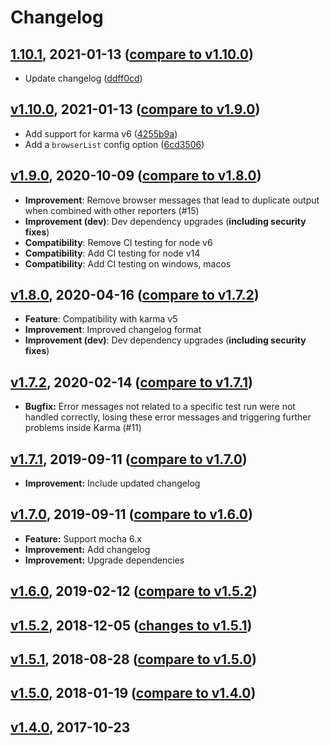# Changelog

<a name="1.10.1"></a>
## [1.10.1](https://github.com/sth/karma-summary-reporter/tree/1.10.1), 2021-01-13 ([compare to v1.10.0](https://github.com/sth/karma-summary-reporter/compare/v1.10.0...1.10.1))

* Update changelog ([ddff0cd](https://github.com/sth/karma-summary-reporter/commit/ddff0cd86043c36bde959515a9873e844cbb5609))

<a name="v1.10.0"></a>
## [v1.10.0](https://github.com/sth/karma-summary-reporter/tree/v1.10.0), 2021-01-13 ([compare to v1.9.0](https://github.com/sth/karma-summary-reporter/compare/v1.9.0...v1.10.0))

* Add support for karma v6 ([4255b9a](https://github.com/sth/karma-summary-reporter/commit/4255b9a6309a741c40269f283555c089821e86ee))
* Add a `browserList` config option ([6cd3506](https://github.com/sth/karma-summary-reporter/commit/6cd3506ce745c1ef9cf86a28ff740b663d83b418))

<a name="v1.9.0"></a>
## [v1.9.0](https://github.com/sth/karma-summary-reporter/tree/v1.9.0), 2020-10-09 ([compare to v1.8.0](https://github.com/sth/karma-summary-reporter/compare/v1.8.0...v1.9.0))

- **Improvement**: Remove browser messages that lead to duplicate output when combined with other reporters (#15)
- **Improvement (dev)**: Dev dependency upgrades (**including security fixes**)
- **Compatibility**: Remove CI testing for node v6
- **Compatibility**: Add CI testing for node v14
- **Compatibility**: Add CI testing on windows, macos

<a name="v1.8.0"></a>
## [v1.8.0](https://github.com/sth/karma-summary-reporter/tree/v1.8.0), 2020-04-16 ([compare to v1.7.2](https://github.com/sth/karma-summary-reporter/compare/v1.7.2...v1.8.0))

- **Feature**: Compatibility with karma v5
- **Improvement**: Improved changelog format
- **Improvement (dev)**: Dev dependency upgrades (**including security fixes**)

<a name="v1.7.2"></a>
## [v1.7.2](https://github.com/sth/karma-summary-reporter/tree/v1.7.2), 2020-02-14 ([compare to v1.7.1](https://github.com/sth/karma-summary-reporter/compare/v1.7.1...v1.7.2))

- **Bugfix:** Error messages not related to a specific test run were not handled correctly, losing these error messages and triggering further problems inside Karma (#11)

## [v1.7.1](https://github.com/sth/karma-summary-reporter/tree/v1.7.1), 2019-09-11 ([compare to v1.7.0](https://github.com/sth/karma-summary-reporter/compare/v1.7.0...v1.7.1))

- **Improvement:** Include updated changelog

## [v1.7.0](https://github.com/sth/karma-summary-reporter/tree/v1.7.0), 2019-09-11 ([compare to v1.6.0](https://github.com/sth/karma-summary-reporter/compare/v1.6.0...v1.7.0))

- **Feature:** Support mocha 6.x
- **Improvement:** Add changelog
- **Improvement:** Upgrade dependencies

<a name="v1.6.0"></a>
## [v1.6.0](https://github.com/sth/karma-summary-reporter/tree/v1.6.0), 2019-02-12 ([compare to v1.5.2](https://github.com/sth/karma-summary-reporter/compare/v1.5.2...v1.6.0))

<a name="v1.5.2"></a>
## [v1.5.2](https://github.com/sth/karma-summary-reporter/tree/v1.5.2), 2018-12-05 ([changes to v1.5.1](https://github.com/sth/karma-summary-reporter/compare/v1.5.1...v1.5.2))

<a name="v1.5.1"></a>
## [v1.5.1](https://github.com/sth/karma-summary-reporter/tree/v1.5.1), 2018-08-28 ([compare to v1.5.0](https://github.com/sth/karma-summary-reporter/compare/v1.5.0...v1.5.1))

<a name="v1.5.0"></a>
## [v1.5.0](https://github.com/sth/karma-summary-reporter/tree/v1.5.0), 2018-01-19 ([compare to v1.4.0](https://github.com/sth/karma-summary-reporter/compare/v1.4.0...v1.5.0))

<a name="v1.4.0"></a>
## [v1.4.0](https://github.com/sth/karma-summary-reporter/tree/v1.4.0), 2017-10-23
